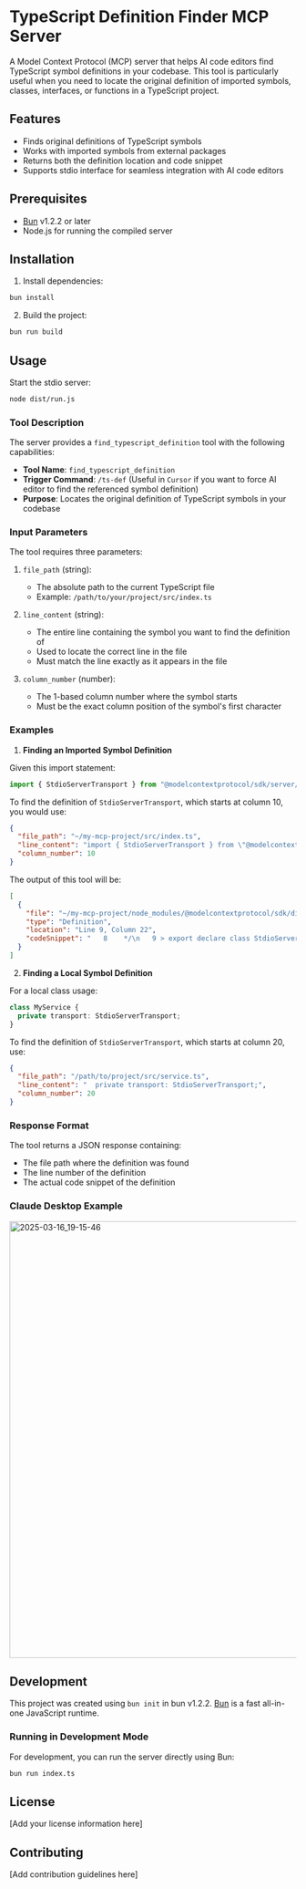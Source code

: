 # TypeScript Definition Finder MCP Server

A Model Context Protocol (MCP) server that helps AI code editors find TypeScript symbol definitions in your codebase. This tool is particularly useful when you need to locate the original definition of imported symbols, classes, interfaces, or functions in a TypeScript project.

## Features

- Finds original definitions of TypeScript symbols
- Works with imported symbols from external packages
- Returns both the definition location and code snippet
- Supports stdio interface for seamless integration with AI code editors

## Prerequisites

- [Bun](https://bun.sh) v1.2.2 or later
- Node.js for running the compiled server

## Installation

1. Install dependencies:
```bash
bun install
```

2. Build the project:
```bash
bun run build
```

## Usage

Start the stdio server:
```bash
node dist/run.js
```

### Tool Description

The server provides a `find_typescript_definition` tool with the following capabilities:

- **Tool Name**: `find_typescript_definition`
- **Trigger Command**: `/ts-def` (Useful in `Cursor` if you want to force AI editor to find the referenced symbol definition)
- **Purpose**: Locates the original definition of TypeScript symbols in your codebase

### Input Parameters

The tool requires three parameters:

1. `file_path` (string): 
   - The absolute path to the current TypeScript file
   - Example: `/path/to/your/project/src/index.ts`

2. `line_content` (string):
   - The entire line containing the symbol you want to find the definition of
   - Used to locate the correct line in the file
   - Must match the line exactly as it appears in the file

3. `column_number` (number):
   - The 1-based column number where the symbol starts
   - Must be the exact column position of the symbol's first character

### Examples

1. **Finding an Imported Symbol Definition**

Given this import statement:
```typescript
import { StdioServerTransport } from "@modelcontextprotocol/sdk/server/stdio.js";
```
To find the definition of `StdioServerTransport`, which starts at column 10, you would use:
```json
{
  "file_path": "~/my-mcp-project/src/index.ts",
  "line_content": "import { StdioServerTransport } from \"@modelcontextprotocol/sdk/server/stdio.js\";",
  "column_number": 10
}
```
The output of this tool will be:
```json
[
  {
    "file": "~/my-mcp-project/node_modules/@modelcontextprotocol/sdk/dist/esm/server/stdio.d.ts",
    "type": "Definition",
    "location": "Line 9, Column 22",
    "codeSnippet": "   8    */\n   9 > export declare class StdioServerTransport implements Transport {\n  10 +     private _stdin;\n  11 +     private _stdout;\n  12 +     private _readBuffer;\n  13 +     private _started;\n  14 +     constructor(_stdin?: Readable, _stdout?: Writable);\n  15 +     onclose?: () => void;\n  16 +     onerror?: (error: Error) => void;\n  17 +     onmessage?: (message: JSONRPCMessage) => void;\n  18 +     _ondata: (chunk: Buffer) => void;\n  19 +     _onerror: (error: Error) => void;\n  20 +     /**\n  21 +      * Starts listening for messages on stdin.\n  22 +      */\n  23 +     start(): Promise<void>;\n  24 +     private processReadBuffer;\n  25 +     close(): Promise<void>;\n  26 +     send(message: JSONRPCMessage): Promise<void>;\n  27   }\n"
  }
]
```

2. **Finding a Local Symbol Definition**

For a local class usage:
```typescript
class MyService {
  private transport: StdioServerTransport;
}
```
To find the definition of `StdioServerTransport`, which starts at column 20, use:
```json
{
  "file_path": "/path/to/project/src/service.ts",
  "line_content": "  private transport: StdioServerTransport;",
  "column_number": 20
}
```

### Response Format

The tool returns a JSON response containing:
- The file path where the definition was found
- The line number of the definition
- The actual code snippet of the definition

### Claude Desktop Example

<img width="766" alt="2025-03-16_19-15-46" src="https://github.com/user-attachments/assets/cbb7cd44-cf3c-430f-a281-0b6187ab3235" />

## Development

This project was created using `bun init` in bun v1.2.2. [Bun](https://bun.sh) is a fast all-in-one JavaScript runtime.

### Running in Development Mode

For development, you can run the server directly using Bun:
```bash
bun run index.ts
```

## License

[Add your license information here]

## Contributing

[Add contribution guidelines here]

